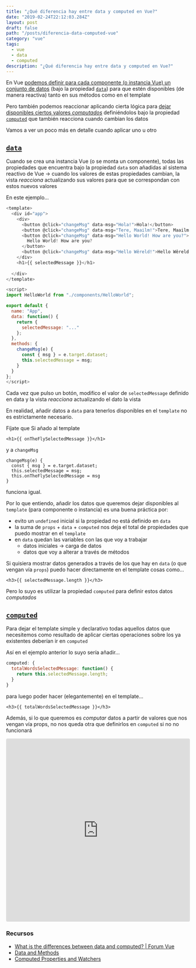 ```yaml
---
title: "¿Qué diferencia hay entre data y computed en Vue?"
date: "2019-02-24T22:12:03.284Z"
layout: post
draft: false
path: "/posts/diferencia-data-computed-vue"
category: "vue"
tags:
  - vue
  - data
  - computed
description: "¿Qué diferencia hay entre data y computed en Vue?"
---
```


En Vue [podemos definir para cada componente (o instancia Vue) un conjunto de datos](https://vuejs.org/v2/guide/instance.html#Data-and-Methods) (bajo la propiedad [`data`](https://vuejs.org/v2/guide/instance.html#Data-and-Methods)) para que estén disponibles (de manera reactiva) tanto en sus métodos como en el template

Pero también podemos reaccionar aplicando cierta lógica para [dejar disponibles ciertos valores _computados_](https://vuejs.org/v2/guide/computed.html) definiéndolos bajo la propiedad [`computed`](https://vuejs.org/v2/guide/computed.html) que también reacciona cuando cambian los datos

Vamos a ver un poco más en detalle cuando aplicar uno u otro

## [`data`](https://vuejs.org/v2/guide/instance.html#Data-and-Methods)

Cuando se crea una instancia Vue (o se monta un componente), todas las propiedades que encuentra bajo la propiedad `data` son añadidas al sistema reactivo de Vue → cuando los valores de estas propiedades cambian, la vista _reacciona_ actualizando sus valores para que se correspondan con estos nuevos valores

En este ejemplo... 

```javascript
<template>
  <div id="app">
    <div>
      <button @click="changeMsg" data-msg="Hola!">Hola!</button>
      <button @click="changeMsg" data-msg="Tere, Maailm!">Tere, Maailm!</button>
      <button @click="changeMsg" data-msg="Hello World! How are you?">
        Hello World! How are you?
      </button>
      <button @click="changeMsg" data-msg="Hello Wêreld!">Hello Wêreld!</button>
    </div>
    <h1>{{ selectedMessage }}</h1>
    
  </div>
</template>

<script>
import HelloWorld from "./components/HelloWorld";

export default {
  name: "App",
  data: function() {
    return {
      selectedMessage: "..."
    };
  },
  methods: {
    changeMsg(e) {
      const { msg } = e.target.dataset;
      this.selectedMessage = msg;
    }
  }
};
</script>
```

Cada vez que pulso un botón, modifico el valor de `selectedMessage` definido en data y la vista _reacciona_ actualizando el dato la vista

En realidad, añadir datos a `data` para tenerlos disponibles en el `template` no es estrictamente necesario.

Fíjate que Si añado al template 

```
<h1>{{ onTheFlySelectedMessage }}</h1>
```

y a `changeMsg` 

```
changeMsg(e) {
  const { msg } = e.target.dataset;
  this.selectedMessage = msg;
  this.onTheFlySelectedMessage = msg
}
```

funciona igual.

Por lo que entiendo, añadir los datos que queremos dejar disponibles al `template` (para componente o instancia) es una buena práctica por:

- evito un `undefined` inicial si la propiedad no está definido en `data`
- la suma de `props` + `data` + `computed` nos deja el total de propiedades que puedo mostrar en el `template`
- en `data` quedan las variables con las que voy a trabajar
  - datos iniciales → carga de datos
  - datos que voy a alterar a través de métodos

Si quisiera mostrar datos generados a través de los que hay en `data` (o que vengan vía `props`) puedo hacer directamente en el template cosas como...

```
<h3>{{ selectedMessage.length }}</h3>
```

Pero lo suyo es utilizar la propiedad `computed` para definir estos datos _computados_

## [`computed`](https://vuejs.org/v2/guide/computed.html)

Para dejar el template simple y declarativo todas aquellos datos que necesitemos como resultado de aplicar ciertas operaciones sobre los ya existentes deberían ir en `computed`

Así en el ejemplo anterior lo suyo sería añadir...

```js
computed: {
  totalWordsSelectedMessage: function() {
    return this.selectedMessage.length;
  }
}
```

para luego poder hacer (elegantemente) en el template...

```
<h3>{{ totalWordsSelectedMessage }}</h3>
```

Además, si lo que queremos es _computar_ datos a partir de valores que nos vengan vía props, no nos queda otra que definirlos en `computed` si no no funcionará


<iframe src="https://codesandbox.io/embed/5mr33rkmkk?codemirror=1&fontsize=14" style="width: 100%; margin-left: auto ; margin-right: auto; height:500px; border:0; border-radius: 4px; overflow:hidden;" sandbox="allow-modals allow-forms allow-popups allow-scripts allow-same-origin"></iframe>

### Recursos

- [What is the differences between data and computed? | Forum Vue](https://forum.vuejs.org/t/what-is-the-differences-between-data-and-computed/2950/2)
- [Data and Methods](https://vuejs.org/v2/guide/instance.html#Data-and-Methods)
- [Computed Properties and Watchers](https://vuejs.org/v2/guide/computed.html)